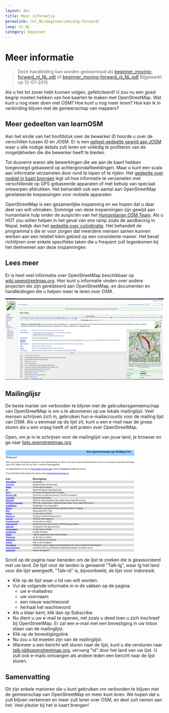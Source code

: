 ```yaml
---
layout: doc
title: Meer informatie
permalink: /nl_NL/beginner/moving-forward/
lang: nl_NL
category: beginner
---
```


Meer informatie
===============

> Deze handleiding kan worden gedownload als [beginner_moving-forward_nl_NL.odt](/files/beginner_moving-forward_nl_NL.odt) of [beginner_moving-forward_nl_NL.pdf](/files/beginner_moving-forward_nl_NL.pdf)
> Bijgewerkt op 12-07-2015

Als u het tot zover hebt kunnen volgen, gefeliciteerd! U zou nu een goed begrip moeten hebben van hoe kaarten te maken met OpenStreetMap. Wat kunt u nog meer doen met OSM? Hoe kunt u nog meer leren? Hoe kan ik in verbinding blijven met de gemeenschap van mappers?

Meer gedeelten van learnOSM
---------------------------

Aan het einde van het hoofdstuk over de bewerker iD hoorde u over de verschillen tussen iD en JOSM. Er is een [geheel gedeelte gewijd aan JOSM](/nl_NL/josm/) waar u alle nodige details zult leren om volledig te profiteren van de mogelijkheden die die bewerker heeft te bieden.

Tot dusverre waren alle bewerkingen die we aan de kaart hebben toegevoegd gebaseerd op achtergrondafbeeldingen. Maar u kunt een scala aan informatie verzamelen door rond te lopen of te rijden. Het [gedeelte over mobiel in kaart brengen](/en/mobile-mapping/) legt uit hoe informatie te verzamelen met verschillende op GPS gebaseerde apparaten of met behulp van speciaal ontworpen afdrukken. Het behandelt ook een aantal aan OpenStreetMap gerelateerde toepassingen voor mobiele apparaten.

OpenStreetMap is een gezamenlijke inspanning en we hopen dat u daar deel van wilt uitmaken. Sommige van deze inspanningen zijn gewijd aan humanitaire hulp onder de auspiciën van het [Humanitarian OSM Team](https://www.hotosm.org). Als u HOT zou willen helpen in het geval van ene ramp zoals de aardbeving in Nepal, bekijk dan het [gedeelte over coördinatie](/en/coordination/). Het behandelt de programma's die er voor zorgen dat meerdere mensen samen kunnen werken aan een relatief klein gebied op een consistente manier. Het bevat richtlijnen over enkele specifieke taken die u frequent zult tegenkomen bij het deelnemen aan deze inspanningen.


Lees meer
----------

Er is heel veel informatie over OpenStreetMap beschikbaar op [wiki.openstreetmap.org](http://wiki.openstreetmap.org/). Hier kunt u informatie vinden over andere projecten die zijn gerelateerd aan OpenStreetMap, en documenten en handleidingen die u helpen meer te leren over OSM.

![Wiki][]

<!-- meer informatie op deze site volgt nog -->

Mailinglijsr
------------

De beste manier om verbonden te blijven met de gebruikersgemeenschap van OpenStreetMap is om u te abonneren op uw lokale mailinglijst. Veel mensen schrijven zich in, gebruiken hun e-mailaccounts voor de mailing lijst van OSM. Als u eenmaal op de lijst zit, kunt u een e-mail naar de groep sturen als u een vraag heeft of wilt praten over OpenStreetMap.

Open, om je in te schrijven voor de mailinglijst van jouw land,  je browser en ga naar [lists.openstreetmap.org](http://lists.openstreetmap.org/).

![Mailing list][]

Scroll op de pagina naar beneden om de lijst te zoeken die is geassocieerd met uw land. De lijst voor de landen is genaamd "Talk-lg", waar lg het land voor die lijst weergeeft. "Talk-id" is, bijvoorbeeld, de lijst voor Indonesië.

- Klik op de lijst waar u lid van wilt worden.
- Vul de volgende informatie in in de vakken op de pagina:
    + uw e-mailadres
    + uw voornaam
    + een nieuw wachtwoord
    + herhaal het wachtwoord
- Als u klaar bent, klik dan op Subscribe.
- Nu dient u uw e-mail te openen, net zoals u deed toen u zich inschreef bij OpenStreetMap. Er zal een e-mail met een bevestiging in uw Inbox staan van de mailinglijst.
- Klik op de bevestigingslink.
- Nu zou u lid moeten zijn van de mailinglijst.
- Wanneer u een bericht wilt sturen naar de lijst, kunt u die versturen naar [talk-id@openstreetmap.org](mailto:talk-id@openstreetmap.org), vervang "id" door het land van uw lijst. U zult ook e-mails ontvangen als andere leden een bericht naar de lijst sturen.

<!-- misschien iets uitbreiden en later plaatsen
MapOSMatic
----------

Een van deze projecten is MapOSMatic, wat je kunt bekijken via je
internet browser op [maposmatic.org](http://www.maposmatic.org/). Dit is
een simpel gereedschap om een kaart te printen van een gebied naar keuze. Het maakt
automatisch een kaart maken, tezamen met een raster over de kaart en een
index van locaties die in het gebied zijn opgenomen.

![MapOSMatic][]
-->


Samenvatting
-------

Dit zijn enkele manieren die u kunt gebruiken om verbonden te blijven met de gemeenschap van OpenStreetMap en meer kunt leren. We hopen dat u zult blijven verkennen en meer zult leren over OSM, en deel zult nemen aan het. Veel plezier bij het in kaart brengen!


[MapOSMatic]: /images/beginner/maposmatic-homepage.png
[Wiki]: /images/beginner/osm-wiki.png
[Mailing list]: /images/beginner/osm-mailing-lists.png

